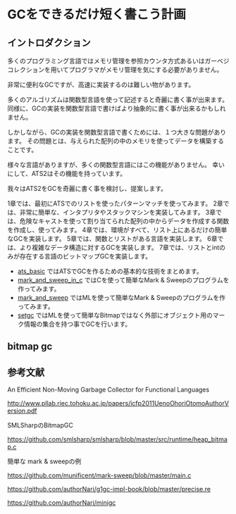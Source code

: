 # GCをできるだけ短く書こう計画

## イントロダクション

多くのプログラミング言語ではメモリ管理を参照カウンタ方式あるいはガーベジコレクションを用いてプログラマがメモリ管理を気にする必要がありません。

非常に便利なGCですが、高速に実装するのは難しい物があります。

多くのアルゴリズムは関数型言語を使って記述すると奇麗に書く事が出来ます。
同様に、GCの実装を関数型言語で書けばより抽象的に書く事が出来るかもしれません。

しかしながら、GCの実装を関数型言語で書くためには、１つ大きな問題があります。
その問題とは、与えられた配列の中のメモリを使ってデータを構築することです。

様々な言語がありますが、多くの関数型言語にはこの機能がありません。
幸いにして、ATS2はその機能を持っています。

我々はATS2をGCを奇麗に書く事を検討し、提案します。

1章では、最初にATSでのリストを使ったパターンマッチを使ってみます。
2章では、非常に簡単な、インタプリタやスタックマシンを実装してみます。
3章では、危険なキャストを使って割り当てられた配列の中からデータを作成する関数を作成し、使ってみます。
4章では、環境がすべて、リスト上にあるだけの簡単なGCを実装します。
5章では、関数とリストがある言語を実装します。
6章では、より複雑なデータ構造に対するGCを実装します。
7章では、リストとintのみが存在する言語のビットマップGCを実装します。


- [ats_basic](ats_basic) ではATSでGCを作るための基本的な技術をまとめます。
- [mark_and_sweep_in_c](mark_and_sweep_in_c) ではCを使って簡単なMark & Sweepのプログラムを作ってみます。
- [mark_and_sweep](mark_and_sweep) ではMLを使って簡単なMark & Sweepのプログラムを作ってみます。
- [setgc](setgc) ではMLを使って簡単なBitmapではなく外部にオブジェクト用のマーク情報の集合を持つ事でGCを行います。


## bitmap gc

## 参考文献

An Efficient Non-Moving Garbage Collector for Functional Languages

http://www.pllab.riec.tohoku.ac.jp/papers/icfp2011UenoOhoriOtomoAuthorVersion.pdf

SMLSharpのBitmapGC

https://github.com/smlsharp/smlsharp/blob/master/src/runtime/heap_bitmap.c

簡単な mark & sweepの例

https://github.com/munificent/mark-sweep/blob/master/main.c


https://github.com/authorNari/g1gc-impl-book/blob/master/precise.re

https://github.com/authorNari/minigc
